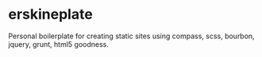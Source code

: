 erskineplate
============

Personal boilerplate for creating static sites using compass, scss, bourbon, jquery, grunt, html5 goodness.
